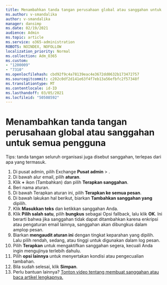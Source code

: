 ```yaml
---
title: Menambahkan tanda tangan perusahaan global atau sanggahan untuk semua pengguna
ms.author: v-smandalika
author: v-smandalika
manager: dansimp
ms.date: 02/19/2021
audience: Admin
ms.topic: article
ms.service: o365-administration
ROBOTS: NOINDEX, NOFOLLOW
localization_priority: Normal
ms.collection: Adm_O365
ms.custom:
- "1200009"
- "7310"
ms.openlocfilehash: cbd92f9c4a78139eac4e3672dd0632b173472757
ms.sourcegitcommit: c202c0df2d141e63f4f7eb13a56efbfc2f57348f
ms.translationtype: MT
ms.contentlocale: id-ID
ms.lasthandoff: 03/05/2021
ms.locfileid: "50508592"
---
```

# <a name="add-a-global-company-signature-or-disclaimer-for-all-users"></a>Menambahkan tanda tangan perusahaan global atau sanggahan untuk semua pengguna

Tips: tanda tangan seluruh organisasi juga disebut sanggahan, terlepas dari apa yang termasuk.

1. Di pusat admin, pilih Exchange **Pusat admin**  >  .
2. Di bawah alur email, pilih **aturan**.
3. Klik **+** ikon (Tambahkan) dan pilih **Terapkan sanggahan**.
4. Beri nama aturan.
5. Di bawah Terapkan aturan ini, pilih **Terapkan ke semua pesan**.
6. Di bawah lakukan hal berikut, biarkan **Tambahkan sanggahan yang** dipilih.
7. Klik **Masukkan teks** dan ketikkan sanggahan Anda.
8. Klik **Pilih salah satu**, pilih **bungkus** sebagai Opsi fallback, lalu klik **OK**. Ini berarti bahwa jika sanggahan tidak dapat ditambahkan karena enkripsi atau pengaturan email lainnya, sanggahan akan dibungkus dalam amplop pesan.
9. Biarkan **mengaudit aturan ini** dengan tingkat keparahan yang dipilih. Lalu pilih rendah, sedang, atau tinggi untuk digunakan dalam log pesan.
10. Pilih **Terapkan** untuk mengaktifkan sanggahan segera, kecuali Anda ingin mengujinya terlebih dahulu.
11. Pilih **opsi lainnya** untuk menyertakan kondisi atau pengecualian tambahan.
12. Bila sudah selesai, klik **Simpan**.
13. Perlu bantuan lainnya? [Tonton video tentang membuat sanggahan atau baca artikel lengkapnya.](https://support.office.com/article/2d75860f-c527-4352-a7f6-73eba54c0c72?wt.mc_id=Chat_GlobalSignature)